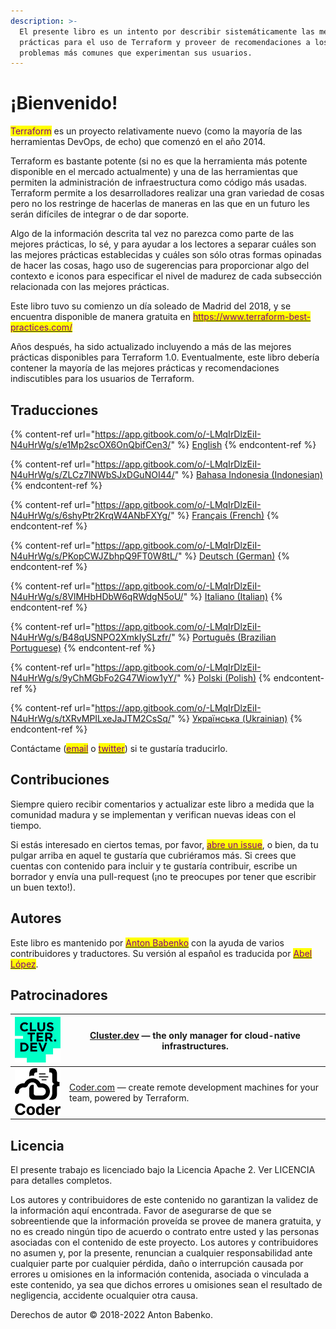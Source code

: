 ```yaml
---
description: >-
  El presente libro es un intento por describir sistemáticamente las mejores
  prácticas para el uso de Terraform y proveer de recomendaciones a los
  problemas más comunes que experimentan sus usuarios.
---
```


# ¡Bienvenido!

<mark style="color:purple;">Terraform</mark> es un proyecto relativamente nuevo (como la mayoría de las herramientas DevOps, de echo) que comenzó en el año 2014.

Terraform es bastante potente (si no es que la herramienta más potente disponible en el mercado actualmente) y una de las herramientas que permiten la administración de infraestructura como código más usadas. Terraform permite a los desarrolladores realizar una gran variedad de cosas pero no los restringe de hacerlas de maneras en las que en un futuro les serán difíciles de integrar o de dar soporte.

Algo de la información descrita tal vez no parezca como parte de las mejores prácticas, lo sé, y para ayudar a los lectores a separar cuáles son las mejores prácticas establecidas y cuáles son sólo otras formas opinadas de hacer las cosas, hago uso de sugerencias para proporcionar algo del contexto e iconos para especificar el nivel de madurez de cada subsección relacionada con las mejores prácticas.

Este libro tuvo su comienzo un día soleado de Madrid del 2018, y se encuentra disponible de manera gratuita en [<mark style="color:purple;">https://www.terraform-best-practices.com/</mark>](https://www.terraform-best-practices.com)

Años después, ha sido actualizado incluyendo a más de las mejores prácticas disponibles para Terraform 1.0. Eventualmente, este libro debería contener la mayoría de las mejores prácticas y recomendaciones indiscutibles para los usuarios de Terraform.

## Traducciones

{% content-ref url="https://app.gitbook.com/o/-LMqIrDlzEiI-N4uHrWg/s/e1Mp2scOX6OnQbifCen3/" %}
[English](https://app.gitbook.com/o/-LMqIrDlzEiI-N4uHrWg/s/e1Mp2scOX6OnQbifCen3/)
{% endcontent-ref %}

{% content-ref url="https://app.gitbook.com/o/-LMqIrDlzEiI-N4uHrWg/s/ZLCz7lNWbSJxDGuNOI44/" %}
[Bahasa Indonesia (Indonesian)](https://app.gitbook.com/o/-LMqIrDlzEiI-N4uHrWg/s/ZLCz7lNWbSJxDGuNOI44/)
{% endcontent-ref %}

{% content-ref url="https://app.gitbook.com/o/-LMqIrDlzEiI-N4uHrWg/s/6shyPtr2KrqW4ANbFXYg/" %}
[Français (French)](https://app.gitbook.com/o/-LMqIrDlzEiI-N4uHrWg/s/6shyPtr2KrqW4ANbFXYg/)
{% endcontent-ref %}

{% content-ref url="https://app.gitbook.com/o/-LMqIrDlzEiI-N4uHrWg/s/PKopCWJZbhpQ9FT0W8tL/" %}
[Deutsch (German)](https://app.gitbook.com/o/-LMqIrDlzEiI-N4uHrWg/s/PKopCWJZbhpQ9FT0W8tL/)
{% endcontent-ref %}

{% content-ref url="https://app.gitbook.com/o/-LMqIrDlzEiI-N4uHrWg/s/8VlMHbHDbW6qRWdgN5oU/" %}
[Italiano (Italian)](https://app.gitbook.com/o/-LMqIrDlzEiI-N4uHrWg/s/8VlMHbHDbW6qRWdgN5oU/)
{% endcontent-ref %}

{% content-ref url="https://app.gitbook.com/o/-LMqIrDlzEiI-N4uHrWg/s/B48qUSNPO2XmkIySLzfr/" %}
[Português (Brazilian Portuguese)](https://app.gitbook.com/o/-LMqIrDlzEiI-N4uHrWg/s/B48qUSNPO2XmkIySLzfr/)
{% endcontent-ref %}

{% content-ref url="https://app.gitbook.com/o/-LMqIrDlzEiI-N4uHrWg/s/9yChMGbFo2G47Wiow1yY/" %}
[Polski (Polish)](https://app.gitbook.com/o/-LMqIrDlzEiI-N4uHrWg/s/9yChMGbFo2G47Wiow1yY/)
{% endcontent-ref %}

{% content-ref url="https://app.gitbook.com/o/-LMqIrDlzEiI-N4uHrWg/s/tXRvMPILxeJaJTM2CsSq/" %}
[Українська (Ukrainian)](https://app.gitbook.com/o/-LMqIrDlzEiI-N4uHrWg/s/tXRvMPILxeJaJTM2CsSq/)
{% endcontent-ref %}

Contáctame ([<mark style="color:purple;">email</mark>](mailto:anton@antonbabenko.com) o [<mark style="color:purple;">twitter</mark>](https://twitter.com/antonbabenko)) si te gustaría traducirlo.

## **Contribuciones**

Siempre quiero recibir comentarios y actualizar este libro a medida que la comunidad madura y se implementan y verifican nuevas ideas con el tiempo.

Si estás interesado en ciertos temas, por favor, [<mark style="color:purple;">abre un issue</mark>](https://github.com/antonbabenko/terraform-best-practices/issues), o bien, da tu pulgar arriba en aquel te gustaría que cubriéramos más. Si crees que cuentas con contenido para incluir y te gustaría contribuir, escribe un borrador y envía una pull-request (¡no te preocupes por tener que escribir un buen texto!).

## **Autores**

Este libro es mantenido por [<mark style="color:purple;">Anton Babenko</mark>](https://github.com/antonbabenko) con la ayuda de varios contribuidores y traductores. Su versión al español es traducida por [<mark style="color:purple;">Abel López</mark>](https://www.linkedin.com/in/abelopz/).

## **Patrocinadores**

| [![](.gitbook/assets/cluster-dev-logo-site.png)](https://cluster.dev) | [Cluster.dev](http://cluster.dev) — the only manager for cloud-native infrastructures.                   |
| --------------------------------------------------------------------- | -------------------------------------------------------------------------------------------------------- |
| [![](.gitbook/assets/coder-logo-for-sponsor.png)](http://coder.com/)  | [Coder.com](http://coder.com/) — create remote development machines for your team, powered by Terraform. |

## **Licencia**

El presente trabajo es licenciado bajo la Licencia Apache 2. Ver LICENCIA para detalles completos.

Los autores y contribuidores de este contenido no garantizan la validez de la información aquí encontrada. Favor de asegurarse de que se sobreentiende que la información proveída se provee de manera gratuita, y no es creado ningún tipo de acuerdo o contrato entre usted y las personas asociadas con el contenido de este proyecto. Los autores y contribuidores no asumen y, por la presente, renuncian a cualquier responsabilidad ante cualquier parte por cualquier pérdida, daño o interrupción causada por errores u omisiones en la información contenida, asociada o vinculada a este contenido, ya sea que dichos errores u omisiones sean el resultado de negligencia, accidente ocualquier otra causa.

Derechos de autor © 2018-2022 Anton Babenko.
